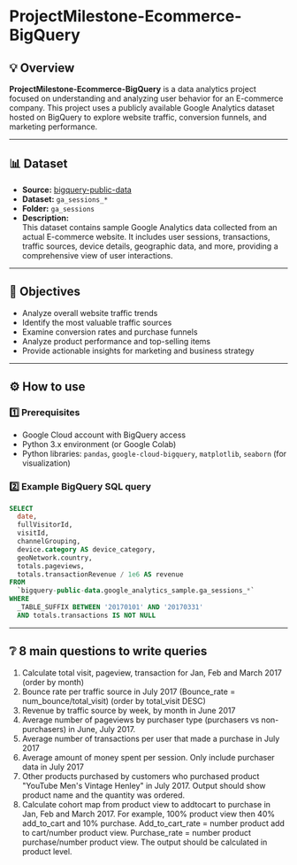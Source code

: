 # ProjectMilestone-Ecommerce-BigQuery

## 💡 Overview

**ProjectMilestone-Ecommerce-BigQuery** is a data analytics project focused on understanding and analyzing user behavior for an E-commerce company. This project uses a publicly available Google Analytics dataset hosted on BigQuery to explore website traffic, conversion funnels, and marketing performance.

---

## 📊 Dataset

- **Source:** [bigquery-public-data](https://console.cloud.google.com/marketplace/details/google/ga360-sample)
- **Dataset:** `ga_sessions_*`
- **Folder:** `ga_sessions`
- **Description:**  
  This dataset contains sample Google Analytics data collected from an actual E-commerce website. It includes user sessions, transactions, traffic sources, device details, geographic data, and more, providing a comprehensive view of user interactions.

---

## 🚀 Objectives

- Analyze overall website traffic trends
- Identify the most valuable traffic sources
- Examine conversion rates and purchase funnels
- Analyze product performance and top-selling items
- Provide actionable insights for marketing and business strategy

---

## ⚙️ How to use

### 1️⃣ Prerequisites

- Google Cloud account with BigQuery access
- Python 3.x environment (or Google Colab)
- Python libraries: `pandas`, `google-cloud-bigquery`, `matplotlib`, `seaborn` (for visualization)


### 2️⃣ Example BigQuery SQL query

```sql
SELECT
  date,
  fullVisitorId,
  visitId,
  channelGrouping,
  device.category AS device_category,
  geoNetwork.country,
  totals.pageviews,
  totals.transactionRevenue / 1e6 AS revenue
FROM
  `bigquery-public-data.google_analytics_sample.ga_sessions_*`
WHERE
  _TABLE_SUFFIX BETWEEN '20170101' AND '20170331'
  AND totals.transactions IS NOT NULL
```

---

## ❔ 8 main questions to write queries

1. Calculate total visit, pageview, transaction for Jan, Feb and March 2017 (order by month)
2. Bounce rate per traffic source in July 2017 (Bounce_rate = num_bounce/total_visit) (order by total_visit DESC)
3. Revenue by traffic source by week, by month in June 2017
4. Average number of pageviews by purchaser type (purchasers vs non-purchasers) in June, July 2017.
5. Average number of transactions per user that made a purchase in July 2017
6. Average amount of money spent per session. Only include purchaser data in July 2017
7. Other products purchased by customers who purchased product "YouTube Men's Vintage Henley" in July 2017. Output should show product name and the quantity was ordered.
8. Calculate cohort map from product view to addtocart to purchase in Jan, Feb and March 2017. For example, 100% product view then 40% add_to_cart and 10% purchase.
Add_to_cart_rate = number product  add to cart/number product view. Purchase_rate = number product purchase/number product view. The output should be calculated in product level.

